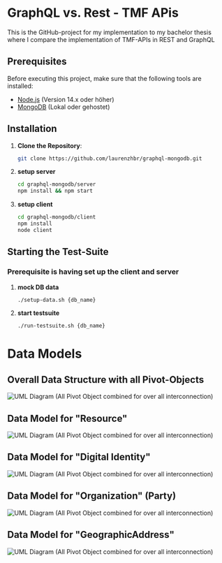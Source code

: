 # GraphQL vs. Rest - TMF APis

This is the GitHub-project for my implementation to my bachelor thesis where I compare the implementation of TMF-APIs in REST and GraphQL 

## Prerequisites

Before executing this project, make sure that the following tools are installed:

- [Node.js](https://nodejs.org/en/) (Version 14.x oder höher)
- [MongoDB](https://www.mongodb.com/) (Lokal oder gehostet)

## Installation

1. **Clone the Repository**:
   ```bash
   git clone https://github.com/laurenzhbr/graphql-mongodb.git

2. **setup server**
    ```bash
    cd graphql-mongodb/server
    npm install && npm start

3. **setup client**
    ```bash
    cd graphql-mongodb/client
    npm install
    node client

## Starting the Test-Suite
### Prerequisite is having set up the client and server

1. **mock DB data**
    ```bash
    ./setup-data.sh {db_name}

2. **start testsuite**
    ```bash
    ./run-testsuite.sh {db_name}

# Data Models
## Overall Data Structure with all Pivot-Objects
![UML Diagram (All Pivot Object combined for over all interconnection)](./uml_diagramms/images/AllPivotModelsCombined.png)

## Data Model for "Resource"
![UML Diagram (All Pivot Object combined for over all interconnection)](./uml_diagramms/images/resource.png)

## Data Model for "Digital Identity"
![UML Diagram (All Pivot Object combined for over all interconnection)](./uml_diagramms/images/DigitalIdentity.png)

## Data Model for "Organization" (Party)
![UML Diagram (All Pivot Object combined for over all interconnection)](./uml_diagramms/images/Organization.png)

## Data Model for "GeographicAddress"
![UML Diagram (All Pivot Object combined for over all interconnection)](./uml_diagramms/images/GeographicAddress.png)


